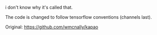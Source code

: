 i don't know why it's called that.

The code is changed to follow tensorflow conventions (channels last).

Original: https://github.com/wmcnally/kapao